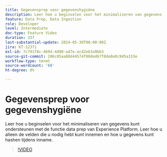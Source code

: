 ```yaml
---
title: Gegevensprep voor gegevenshygiëne
description: Leer hoe u beginselen voor het minimaliseren van gegevens kunt ondersteunen met de functie data prep van Experience Platform. Leer hoe u alleen de velden die u nodig hebt kunt innemen en hoe u gegevens kunt hashen tijdens inname.
feature: Data Prep, Data Ingestion
role: Developer
level: Intermediate
doc-type: Feature Video
duration: 337
last-substantial-update: 2024-05-30T00:00:00Z
jira: KT-12371
exl-id: 7c791f8c-469d-4d90-a47e-acd2eb3a9bb3
source-git-commit: 286c85aa88d44574f00ded67f0de8e0c945a153e
workflow-type: tm+mt
source-wordcount: '68'
ht-degree: 0%

---
```


# Gegevensprep voor gegevenshygiëne

Leer hoe u beginselen voor het minimaliseren van gegevens kunt ondersteunen met de functie data prep van Experience Platform. Leer hoe u alleen de velden die u nodig hebt kunt innemen en hoe u gegevens kunt hashen tijdens inname.

>[!VIDEO](https://video.tv.adobe.com/v/3429485/?learn=on&enablevpops)
